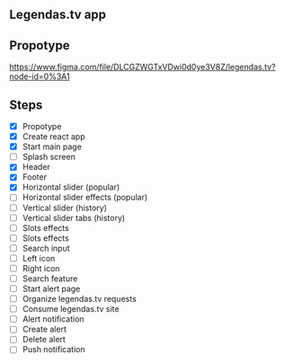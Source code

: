 ## Legendas.tv app

## Propotype

https://www.figma.com/file/DLCGZWGTxVDwi0d0ye3V8Z/legendas.tv?node-id=0%3A1

## Steps

- [x] Propotype
- [x] Create react app
- [x] Start main page
- [ ] Splash screen
- [x] Header
- [x] Footer
- [x] Horizontal slider (popular)
- [ ] Horizontal slider effects (popular)
- [ ] Vertical slider (history)
- [ ] Vertical slider tabs (history)
- [ ] Slots effects
- [ ] Slots effects
- [ ] Search input
- [ ] Left icon
- [ ] Right icon
- [ ] Search feature
- [ ] Start alert page
- [ ] Organize legendas.tv requests
- [ ] Consume legendas.tv site
- [ ] Alert notification
- [ ] Create alert
- [ ] Delete alert
- [ ] Push notification